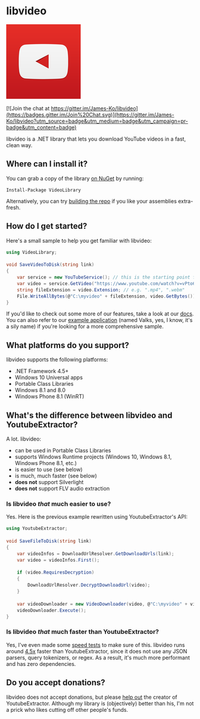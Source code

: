 # libvideo

![icon](icons/icon_200.png)

[![Join the chat at https://gitter.im/James-Ko/libvideo](https://badges.gitter.im/Join%20Chat.svg)](https://gitter.im/James-Ko/libvideo?utm_source=badge&utm_medium=badge&utm_campaign=pr-badge&utm_content=badge)

libvideo is a .NET library that lets you download YouTube videos in a fast, clean way.

## Where can I install it?

You can grab a copy of the library [on NuGet](https://www.nuget.org/packages/VideoLibrary) by running:

    Install-Package VideoLibrary

Alternatively, you can try [building the repo](docs/building.md) if you like your assemblies extra-fresh.

## How do I get started?

Here's a small sample to help you get familiar with libvideo:

```csharp
using VideoLibrary;

void SaveVideoToDisk(string link)
{
    var service = new YouTubeService(); // this is the starting point for all of our download actions
    var video = service.GetVideo("https://www.youtube.com/watch?v=vPto6XpRq-U"); // gets a Video object containing information about the video
    string fileExtension = video.Extension; // e.g. ".mp4", ".webm"
    File.WriteAllBytes(@"C:\myvideo" + fileExtension, video.GetBytes());
}
```

If you'd like to check out some more of our features, take a look at our [docs](docs/README.md). You can also refer to our [example application](samples/Valks/Valks/Program.cs) (named Valks, yes, I know, it's a sily name) if you're looking for a more comprehensive sample.

## What platforms do you support?

libvideo supports the following platforms:

- .NET Framework 4.5+
- Windows 10 Universal apps
- Portable Class Libraries
- Windows 8.1 and 8.0
- Windows Phone 8.1 (WinRT)

## What's the difference between libvideo and YoutubeExtractor?

A lot. libvideo:

- can be used in Portable Class Libraries
- supports Windows Runtime projects (Windows 10, Windows 8.1, Windows Phone 8.1, etc.)
- is easier to use (see below)
- is much, much faster (see below)
- **does not** support Silverlight
- **does not** support FLV audio extraction

### Is libvideo *that* much easier to use?

Yes. Here is the previous example rewritten using YoutubeExtractor's API:

```csharp
using YoutubeExtractor;

void SaveFileToDisk(string link)
{
    var videoInfos = DownloadUrlResolver.GetDownloadUrls(link);
    var video = videoInfos.First();
    
    if (video.RequiresDecryption)
    {
        DownloadUrlResolver.DecryptDownloadUrl(video);
    }
    
    var videoDownloader = new VideoDownloader(video, @"C:\myvideo" + video.VideoExtension);
    videoDownloader.Execute();
}
```

### Is libvideo *that* much faster than YoutubeExtractor?

Yes, I've even made some [speed tests](tests/SpeedTest/SpeedTest/Program.cs) to make sure of this. libvideo runs around [4.5x](http://imgur.com/VJAOoj5) faster than YoutubeExtractor, since it does not use any JSON parsers, query tokenizers, or regex. As a result, it's much more performant and has zero dependencies.

## Do you accept donations?

libvideo does not accept donations, but please [help out](https://www.paypal.com/cgi-bin/webscr?cmd=_donations&business=daume%2edennis%40gmail%2ecom&lc=US&item_name=YoutubeExtractor&no_note=0&currency_code=USD&bn=PP%2dDonationsBF%3abtn_donate_LG%2egif%3aNonHostedGuest) the creator of YoutubeExtractor. Although my library is (objectively) better than his, I'm not a prick who likes cutting off other people's funds.
